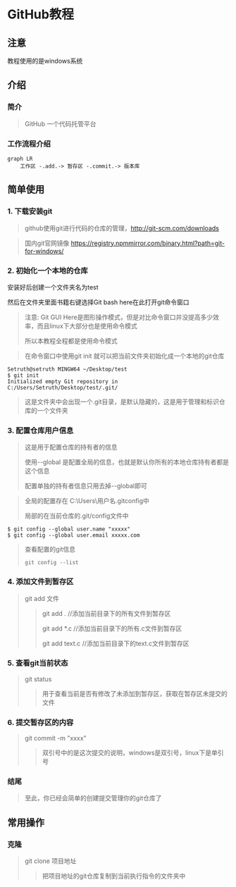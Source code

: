 # GitHub教程

## 注意

教程使用的是windows系统

## 介绍

### 简介

> GitHub 一个代码托管平台

### 工作流程介绍

```mermaid
graph LR
    工作区 -.add.-> 暂存区 -.commit.-> 版本库
```

## 简单使用

### 1. 下载安装git

> github使用git进行代码的仓库的管理，http://git-scm.com/downloads

> 国内git官网镜像 https://registry.npmmirror.com/binary.html?path=git-for-windows/

### 2. 初始化一个本地的仓库

安装好后创建一个文件夹名为test

然后在文件夹里面书籍右键选择Git bash here在此打开git命令窗口

> 注意: Git GUI Here是图形操作模式，但是对比命令窗口并没提高多少效率，而且linux下大部分也是使用命令模式
>
> 所以本教程全程都是使用命令模式

> 在命令窗口中使用git init 就可以把当前文件夹初始化成一个本地的git仓库

``` 
Setruth@setruth MINGW64 ~/Desktop/test
$ git init
Initialized empty Git repository in C:/Users/Setruth/Desktop/test/.git/
```

> 这是文件夹中会出现一个.git目录，是默认隐藏的，这是用于管理和标识仓库的一个文件夹

### 3. 配置仓库用户信息

> 这是用于配置仓库的持有者的信息
>
> 使用--global 是配置全局的信息，也就是默认你所有的本地仓库持有者都是这个信息
>
> 配置单独的持有者信息只用去掉--global即可

> 全局的配置存在 C:\Users\用户名\.gitconfig中
>
> 局部的在当前仓库的.git/config文件中

``` 
$ git config --global user.name "xxxxx"
$ git config --global user.email xxxxx.com
```

>  查看配置的git信息
>
> ```
> git config --list
> ```

### 4. 添加文件到暂存区

> git add 文件
>
> > git add .  //添加当前目录下的所有文件到暂存区
> >
> > git add *.c //添加当前目录下的所有.c文件到暂存区
> >
> > git add text.c //添加当前目录下的text.c文件到暂存区

### 5. 查看git当前状态

> git status
>
> > 用于查看当前是否有修改了未添加到暂存区，获取在暂存区未提交的文件

### 6. 提交暂存区的内容

> git commit -m "xxxx"
>
> > 双引号中的是这次提交的说明，windows是双引号，linux下是单引号

### 结尾

> 至此，你已经会简单的创建提交管理你的git仓库了

## 常用操作

### 克隆

> git clone 项目地址
>
> > 把项目地址的git仓库复制到当前执行指令的文件夹中

